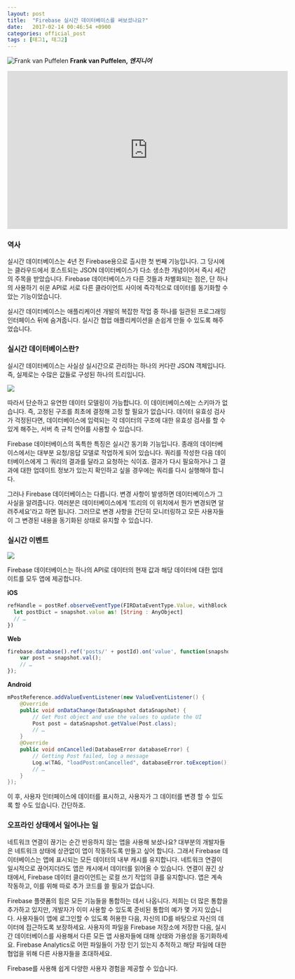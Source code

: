 ```yaml
---
layout: post
title:  "Firebase 실시간 데이터베이스를 써보셨나요?"
date:   2017-02-14 00:46:54 +0900
categories: official_post
tags : [태그1, 태그2]
---
```


![Frank van Puffelen](https://3.bp.blogspot.com/-5x5tvtsSz98/VxfJYoUYPWI/AAAAAAAABLg/_wqjW4FuMVEPoK0XA_2Ls7r9H6t51ukawCLcB/s1600/frank_puffelen.jpg)
**Frank van Puffelen, _엔지니어_**

<iframe allowfullscreen="" frameborder="0" height="360" src="https://www.youtube.com/embed/U5aeM5dvUpA" width="640" kwframeid="2"></iframe>  

### 역사

실시간 데이터베이스는 4년 전 Firebase용으로 츨시한 첫 번째 기능입니다. 그 당시에는 클라우드에서 호스트되는 JSON 데이터베이스가 다소 생소한 개념이어서 즉시 세간의 주목을 받았습니다. Firebase 데이터베이스가 다른 것들과 차별화되는 점은, 단 하나의 사용하기 쉬운 API로 서로 다른 클라이언트 사이에 즉각적으로 데이터를 동기화할 수 았는 기능이었습니다.  

실시간 데이터베이스는 애플리케이션 개발의 복잡한 작업 중 하나를 일관된 프로그래밍 인터페이스 뒤에 숨겨줍니다. 실시간 협업 애플리케이션을 손쉽게 만들 수 있도록 해주었습니다.  

### 실시간 데이터베이스란?

실시간 데이터베이스는 사실상 실시간으로 관리하는 하나의 커다란 JSON 객체입니다. 즉, 실제로는 수많은 값들로 구성된 하나의 트리입니다.  

[![](https://2.bp.blogspot.com/-BpOd0fVKpuo/V3_cRGrFODI/AAAAAAAAAIk/ll6L0gj2WY4Ki_97sMCufmndxqQa8xO-gCLcB/s320/json-tree.jpg)](https://2.bp.blogspot.com/-BpOd0fVKpuo/V3_cRGrFODI/AAAAAAAAAIk/ll6L0gj2WY4Ki_97sMCufmndxqQa8xO-gCLcB/s1600/json-tree.jpg)

따라서 단순하고 유연한 데이터 모델링이 가능합니다. 이 데이터베이스에는 스키마가 없습니다. 즉, 고정된 구조를 최초에 결정해 고정 할 필요가 없습니다. 데이터 유효성 검사가 걱정된다면, 데이터베이스에 입력되는 각 데이터의 구조에 대한 유효성 검사를 할 수 있게 해주는, 서버 측 규칙 언어를 사용할 수 있습니다.  

Firebase 데이터베이스의 독특한 특징은 실시간 동기화 기능입니다. 종래의 데이터베이스에서는 대부분 요청/응답 모델로 작업하게 되어 있습니다. 쿼리를 작성한 다음 데이터베이스에게 그 쿼리의 결과를 달라고 요청하는 식이죠. 결과가 다시 필요하거나 그 결과에 대한 업데이트 정보가 있는지 확인하고 싶을 경우에는 쿼리를 다시 실행해야 합니다.  

그러나 Firebase 데이터베이스는 다릅니다. 변경 사항이 발생하면 데이터베이스가 그 사실을 알려줍니다. 여러분은 데이터베이스에게 '트리의 이 위치에서 뭔가 변경되면 알려주세요'라고 하면 됩니다. 그러므로 변경 사항을 간단히 모니터링하고 모든 사용자들이 그 변경된 내용을 동기화된 상태로 유지할 수 있습니다.  

### 실시간 이벤트

[![](https://2.bp.blogspot.com/-pFdbGJb1MmI/V3_d7d6s_bI/AAAAAAAAAIw/7U1JypLEDe0AagSkOhSNZHgWUIzufj_TwCLcB/s320/realtime-data.gif)](https://2.bp.blogspot.com/-pFdbGJb1MmI/V3_d7d6s_bI/AAAAAAAAAIw/7U1JypLEDe0AagSkOhSNZHgWUIzufj_TwCLcB/s1600/realtime-data.gif)

Firebase 데이터베이스는 하나의 API로 데이터의 현재 값과 해당 데이터에 대한 업데이트를 모두 앱에 제공합니다.  

**iOS**  

```js
refHandle = postRef.observeEventType(FIRDataEventType.Value, withBlock: { (snapshot) in
  let postDict = snapshot.value as! [String : AnyObject]
  // …
})
```

**Web**  

```js
firebase.database().ref('posts/' + postId).on('value', function(snapshot) {
    var post = snapshot.val();
    // …
});
```

**Android**  

```java
mPostReference.addValueEventListener(new ValueEventListener() {
    @Override
    public void onDataChange(DataSnapshot dataSnapshot) {
        // Get Post object and use the values to update the UI
        Post post = dataSnapshot.getValue(Post.class);
        // …
    }
    @Override
    public void onCancelled(DatabaseError databaseError) {
        // Getting Post failed, log a message
        Log.w(TAG, "loadPost:onCancelled", databaseError.toException());
        // …
    }
});
```

이 후, 사용자 인터페이스에 데이터를 표시하고, 사용자가 그 데이터를 변경 할 수 있도록 할 수도 있습니다. 간단하죠.  

### 오프라인 상태에서 일어나는 일

네트워크 연결이 끊기는 순간 반응하지 않는 앱을 사용해 보셨나요? 대부분의 개발자들은 네트워크 상태에 상관없이 앱이 작동하도록 만들고 싶어 합니다. 그래서 Firebase 데이터베이스는 앱에 표시되는 모든 데이터의 내부 캐시를 유지합니다. 네트워크 연결이 일시적으로 끊어지더라도 앱은 캐시에서 데이터를 읽어올 수 있습니다. 연결이 끊긴 상태에서, Firebase 데이터 클라이언트는 로컬 쓰기 작업의 큐를 유지합니다. 앱은 계속 작동하고, 이를 위해 따로 추가 코드를 쓸 필요가 없습니다.  

Firebase 플랫폼의 힘은 모든 기능들을 통합하는 데서 나옵니다. 저희는 더 많은 통합을 추가하고 있지만, 개발자가 이미 사용할 수 있도록 준비된 통합의 예가 몇 가지 있습니다. 사용자들이 앱에 로그인할 수 있도록 허용한 다음, 자신의 ID를 바탕으로 자신의 데이터에 접근하도록 보장하세요. 사용자의 파일을 Firebase 저장소에 저장한 다음, 실시간 데이터베이스를 사용해서 다른 모든 앱 사용자들에 대해 상태와 가용성을 동기화하세요. Firebase Analytics로 어떤 파일들이 가장 인기 있는지 추적하고 해당 파일에 대한 협업을 위해 다른 사용자들을 초대하세요.  

Firebase를 사용해 쉽게 다양한 사용자 경험을 제공할 수 있습니다.
